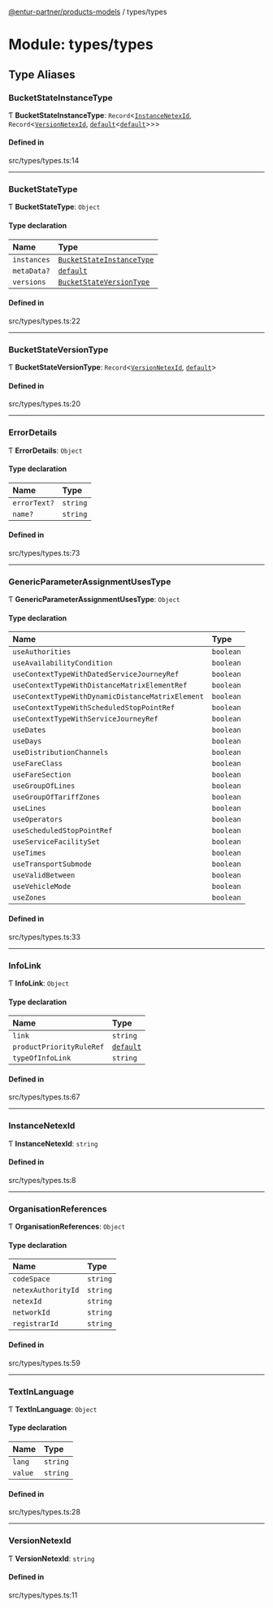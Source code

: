 [@entur-partner/products-models](../README.md) / types/types

# Module: types/types

## Type Aliases

### BucketStateInstanceType

Ƭ **BucketStateInstanceType**: `Record`\<[`InstanceNetexId`](types_types.md#instancenetexid), `Record`\<[`VersionNetexId`](types_types.md#versionnetexid), [`default`](../classes/models_Thing.default.md)\<[`default`](../classes/models_BaseModel.default.md)\>\>\>

#### Defined in

src/types/types.ts:14

___

### BucketStateType

Ƭ **BucketStateType**: `Object`

#### Type declaration

| Name | Type |
| :------ | :------ |
| `instances` | [`BucketStateInstanceType`](types_types.md#bucketstateinstancetype) |
| `metaData?` | [`default`](../classes/models_MetaData.default.md) |
| `versions` | [`BucketStateVersionType`](types_types.md#bucketstateversiontype) |

#### Defined in

src/types/types.ts:22

___

### BucketStateVersionType

Ƭ **BucketStateVersionType**: `Record`\<[`VersionNetexId`](types_types.md#versionnetexid), [`default`](../classes/models_Version.default.md)\>

#### Defined in

src/types/types.ts:20

___

### ErrorDetails

Ƭ **ErrorDetails**: `Object`

#### Type declaration

| Name | Type |
| :------ | :------ |
| `errorText?` | `string` |
| `name?` | `string` |

#### Defined in

src/types/types.ts:73

___

### GenericParameterAssignmentUsesType

Ƭ **GenericParameterAssignmentUsesType**: `Object`

#### Type declaration

| Name | Type |
| :------ | :------ |
| `useAuthorities` | `boolean` |
| `useAvailabilityCondition` | `boolean` |
| `useContextTypeWithDatedServiceJourneyRef` | `boolean` |
| `useContextTypeWithDistanceMatrixElementRef` | `boolean` |
| `useContextTypeWithDynamicDistanceMatrixElement` | `boolean` |
| `useContextTypeWithScheduledStopPointRef` | `boolean` |
| `useContextTypeWithServiceJourneyRef` | `boolean` |
| `useDates` | `boolean` |
| `useDays` | `boolean` |
| `useDistributionChannels` | `boolean` |
| `useFareClass` | `boolean` |
| `useFareSection` | `boolean` |
| `useGroupOfLines` | `boolean` |
| `useGroupOfTariffZones` | `boolean` |
| `useLines` | `boolean` |
| `useOperators` | `boolean` |
| `useScheduledStopPointRef` | `boolean` |
| `useServiceFacilitySet` | `boolean` |
| `useTimes` | `boolean` |
| `useTransportSubmode` | `boolean` |
| `useValidBetween` | `boolean` |
| `useVehicleMode` | `boolean` |
| `useZones` | `boolean` |

#### Defined in

src/types/types.ts:33

___

### InfoLink

Ƭ **InfoLink**: `Object`

#### Type declaration

| Name | Type |
| :------ | :------ |
| `link` | `string` |
| `productPriorityRuleRef` | [`default`](../classes/models_Reference.default.md) |
| `typeOfInfoLink` | `string` |

#### Defined in

src/types/types.ts:67

___

### InstanceNetexId

Ƭ **InstanceNetexId**: `string`

#### Defined in

src/types/types.ts:8

___

### OrganisationReferences

Ƭ **OrganisationReferences**: `Object`

#### Type declaration

| Name | Type |
| :------ | :------ |
| `codeSpace` | `string` |
| `netexAuthorityId` | `string` |
| `netexId` | `string` |
| `networkId` | `string` |
| `registrarId` | `string` |

#### Defined in

src/types/types.ts:59

___

### TextInLanguage

Ƭ **TextInLanguage**: `Object`

#### Type declaration

| Name | Type |
| :------ | :------ |
| `lang` | `string` |
| `value` | `string` |

#### Defined in

src/types/types.ts:28

___

### VersionNetexId

Ƭ **VersionNetexId**: `string`

#### Defined in

src/types/types.ts:11
